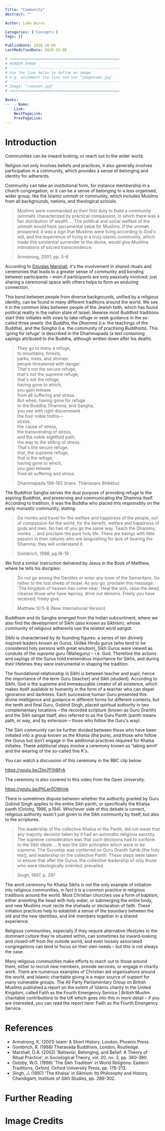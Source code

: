 ```yaml
---
Title: "Community"
Abstract: ""

Author: Luke Burns

Categories: ['Concepts']
Tags: []

PublishDate: 2020-10-08
LastModifiedDate: 2020-10-08

# ==================================================
# HEADER IMAGE
# --------------------------------------------------
# Use the line below to define an image
# e.g. uncomment the line and use "imagename.jpg"
# --------------------------------------------------
# Image: "ramadan.jpg"
# ==================================================

Books:
--  - Name: 
    Link: 
    NextPageLink:
    PrevPageLink:
---
```

# Introduction
Communities can be inward looking, or reach out to the wider world.

Religion not only involves beliefs and practices, it also generally involves participation in a community, which provides a sense of belonging and identity for adherents.

Community can take an institutional form, for instance membership in a church congregation, or it can be a sense of belonging to a less organised, wider group, like the Islamic *ummah* or community, which includes Muslims from all backgrounds, nations, and theological schools.

>Muslims were commanded as their first duty to build a community (ummah) characterized by practical compassion, in which there was a fair distribution of wealth ... The political and social welfare of the ummah would have sacramental value for Muslims. If the ummah prospered, it was a sign that Muslims were living according to God's will, and the experience of living in a truly islamic community, which made this existential surrender to the divine, would give Muslims intimations of sacred transcendence.
>
>Armstrong, 2001, pp. 5-6

According to [Douglas Marshall](/p/douglas-marshall), it's the involvement in shared rituals and ceremonies that leads to a greater sense of community and bonding between participants – even if participants are only passively involved; just sharing a ceremonial space with others helps to form an enduring connection.

This bond between people from diverse backgrounds, unified by a religious identity, can be found in many different traditions around the world. We see it in the common links between people of the Jewish faith, which has found political reality in the nation state of Israel; likewise most Buddhist traditions start their initiates with vows to take refuge or seek guidance in the so-called three jewels: the *Buddha*, the *Dhamma* (i.e. the teachings of the Buddha), and the *Sangha* (i.e. the community of practising Buddhists). This 'going for refuge' is described in the Dhammapada (a text containing sayings attributed to the Buddha, although written down after his death).

>They go to many a refuge,<br>
>to mountains, forests,<br>
>parks, trees, and shrines:<br>
>people threatened with danger.<br>
>That's not the secure refuge,<br>
>that's not the supreme refuge,<br>
>that's not the refuge,<br>
>having gone to which,<br>
>you gain release<br>
>from all suffering and stress.<br>
>But when, having gone for refuge<br>
>to the Buddha, Dhamma, and Sangha,<br>
>you see with right discernment<br>
>the four noble truths—<br>
>stress,<br>
>the cause of stress,<br>
>the transcending of stress,<br>
>and the noble eightfold path,<br>
>the way to the stilling of stress:<br>
>That's the secure refuge,<br>
>that, the supreme refuge,<br>
>that is the refuge,<br>
>having gone to which,<br>
>you gain release<br>
>from all suffering and stress.
>
>Dhammapada 188-192 (trans. Ṭhānissaro Bhikkhu)

The Buddhist Sangha serves the dual purpose of providing refuge to the aspiring Buddhist, and preserving and communicating the Dhamma itself. According to tradition, it was the Buddha who placed this responsibly on the early monastic community, stating:

>Go monks and travel for the welfare and happiness of the people, out of compassion for the world, for the benefit, welfare and happiness of gods and men. No two of you go the same way. Teach the Dhamma, monks ... and proclaim the pure holy life. There are beings with little passion in their natures who are languishing for lack of hearing the Dhamma; they will understand it.
>
>Gombrich, 1988, pp.18-19

We find a similar instruction delivered by Jesus in the Book of Matthew, where he tells his disciples:

>Do not go among the Gentiles or enter any town of the Samaritans. Go rather to the lost sheep of Israel. As you go, proclaim this message: 'The kingdom of heaven has come near.' Heal the sick, raise the dead, cleanse those who have leprosy, drive out demons. Freely you have received; freely give.
>
>Matthew 10:5-8 (New International Version)

Buddhism and its Sangha emerged from the Indian subcontinent, where we also find the development of Sikhi (also known as Sikhism), whose community of religious adherents use the related word *sangat*.

Sikhi is characterised by its founding figures: a series of ten divinely inspired leaders known as Gurus. Unlike Hindu gurus (who tend to be considered holy persons with great wisdom), Sikh Gurus were viewed as conduits of the *supreme* guru (Waheguru) – i.e. God. Therefore the actions and sayings of the Gurus hold tremendous importance for Sikhs, and during their lifetimes they were instrumental in shaping the tradition.

The foundational relationship in Sikhi is between teacher and pupil, hence the importance of the term Guru (teacher) and Sikh (student). According to Sikhi, God is the supreme and immeasurable creator of all existence, which makes itself available to humanity in the form of a teacher who can dispel ignorance and darkness. Each successive human Guru presented this divine intelligence and guidance in different forms for different contexts, but the tenth and final Guru, Gobind Singh, placed spiritual authority in two complementary locations – the recorded scripture (known as Guru Granth) and the Sikh sangat itself, also referred to as the Guru Panth (panth means path, or way, and by extension – those who follow the Guru's way).

The Sikh community can be further divided between those who have been initiated into a group known as the Khalsa (the pure), and those who follow the Gurus but don't engage in the additional practices required for Khalsa initiates. These additional steps involve a ceremony known as 'taking amrit' and the wearing of the so-called five K's.

You can watch a discussion of this ceremony in the BBC clip below:

https://youtu.be/ZIm7F0t8FrA

The ceremony is also covered in this video from the Open University.

https://youtu.be/PhLer0OWtmk

There is sometimes dispute between whether the authority granted by Guru Gobind Singh applies to the entire Sikh panth, or specifically the Khalsa panth (Oxtoby, 1996, p.194). Whichever side of this debate is correct, religious authority wasn't just given to the Sikh community by itself, but also to the scriptures.

>The leadership of the collective Khalsa or the Panth, did not mean that any majority decision taken by it had an automatic religious sanctity. The supreme consideration was that such decisions had to conform to the Sikh ideals ... It was the Sikh principles which were to be supreme. The Guruship was conferred on Guru Granth Sahib [the holy text], and leadership on the collective Panth. These steps were taken to ensure that after the Gurus, the collective leadership of only those who were ideologically oriented, prevailed.
>
>Singh, 1997, p. 297

The amrit ceremony for Khalsa Sikhs is not the only example of initiation into religious communities, in fact it is a common practice in religious traditions around the world. Most Christian churches use a form of baptism, either anointing the head with holy water, or submerging the entire body, and new Muslims must recite the shahada or declaration of faith. These initiation practices help to establish a sense of the boundary between the old and the new identities, and link members together in a shared experience.

Religious communities, especially if they require alternative lifestyles to the dominant culture they're situated within, can sometimes be inward-looking and closed-off from the outside world, and even loosely associated congregations can tend to focus on their own needs – but this is not always the case.

Many religious communities make efforts to reach out to those around them, either to recruit new members, provide services, or engage in charity work. There are numerous examples of Christian aid organisations around the world, and Islamic charitable giving is a major source of support for many vulnerable groups. The All Party Parliamentary Group on British Muslims published a report on the extent of Islamic charity in the United Kingdom, called Faith as the Fourth Emergency Service | British Muslim charitable contributions to the UK which goes into this in more detail – if you are interested, you can read the report here: Faith as the Fourth Emergency Service.

# References
* Armstrong, K. (2001) Islam: A Short History, London, Phoenix Press.
* Gombrich, R. (1988) Theravada Buddhism, London, Routledge.
* Marshall, D.A. (2002) 'Behavior, Belonging, and Belief: A Theory of Ritual Practice', in Sociological Theory, vol. 20, no. 3, pp. 360-380.
* Oxtoby, W.G. (1996) 'The Sikh Tradition' in World Religions: Eastern Traditions, Oxford, Oxford University Press, pp. 176-213.
* Singh, J. (1997) 'The Khalsa' in Sikhism: Its Philosophy and History, Chandigarh, Institute of Sikh Studies, pp. 289-302.

# Further Reading

# Image Credits

